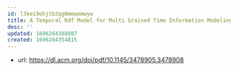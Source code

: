 ```yaml
---
id: l3kei9ohjtb2qg0mmaemwyw
title: A Temporal Rdf Model for Multi Grained Time Information Modeling
desc: ''
updated: 1696284388887
created: 1696284354815
---
```


- url: https://dl.acm.org/doi/pdf/10.1145/3478905.3478908
